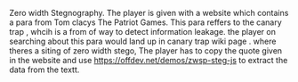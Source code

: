 Zero width Stegnography.
The player is given with a website which contains a para from Tom clacys The Patriot Games.
This para reffers to the canary trap , whcih is a from of way to detect information leakage.
the player on searching about this para would land up in canary trap wiki page . where theres a siting of zero width stego, 
The player has to copy the quote given in the website and use https://offdev.net/demos/zwsp-steg-js to extract the data from the textt.
